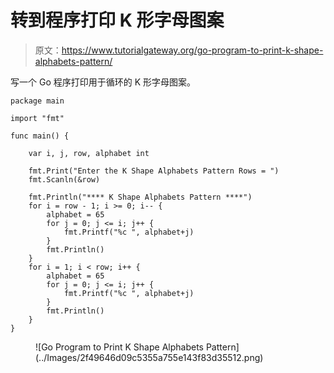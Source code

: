 # 转到程序打印 K 形字母图案

> 原文：<https://www.tutorialgateway.org/go-program-to-print-k-shape-alphabets-pattern/>

写一个 Go 程序打印用于循环的 K 形字母图案。

```
package main

import "fmt"

func main() {

	var i, j, row, alphabet int

	fmt.Print("Enter the K Shape Alphabets Pattern Rows = ")
	fmt.Scanln(&row)

	fmt.Println("**** K Shape Alphabets Pattern ****")
	for i = row - 1; i >= 0; i-- {
		alphabet = 65
		for j = 0; j <= i; j++ {
			fmt.Printf("%c ", alphabet+j)
		}
		fmt.Println()
	}
	for i = 1; i < row; i++ {
		alphabet = 65
		for j = 0; j <= i; j++ {
			fmt.Printf("%c ", alphabet+j)
		}
		fmt.Println()
	}
}
```

<figure class="wp-block-image size-large">![Go Program to Print K Shape Alphabets Pattern](../Images/2f49646d09c5355a755e143f83d35512.png)</figure>
